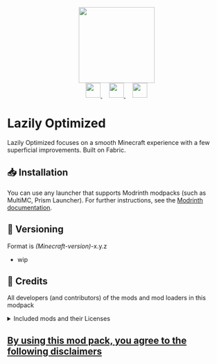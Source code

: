 <div align="center">
  <img src="https://files.lovinoes.de/logo/lovinoes.png" height="auto" width="175">

  <br>
  <a href="https://modrinth.com/modpack/lazily-optimized">
    <img src="https://raw.githubusercontent.com/TheBossMagnus/Thunder/main/Doc%20assets/Modrinth-mark.svg" height="34px" width="34px"/>
  </a>&nbsp;&nbsp;&nbsp;
  <a href="https://github.com/lovinoes/lazily-optimized">
    <img src="https://raw.githubusercontent.com/TheBossMagnus/Thunder/main/Doc%20assets/github-mark-white.svg" height="34px" width="34px"/>
  </a>&nbsp;&nbsp;&nbsp;
  <a href="https://modrinth.com/modpack/lazily-optimized/versions">
    <img src="https://raw.githubusercontent.com/TheBossMagnus/Thunder/main/Doc%20assets/Download%20icon.svg" height="34px" width="34px"/>
  </a>
  <br>
</div>

# Lazily Optimized
Lazily Optimized focuses on a smooth Minecraft experience with a few superficial improvements. Built on Fabric.

## 📥 Installation
You can use any launcher that supports Modrinth modpacks (such as MultiMC, Prism Launcher).
For further instructions, see the [Modrinth documentation](https://docs.modrinth.com/docs/modpacks/playing_modpacks/).


## 🧮 Versioning
Format is *(Minecraft-version)*-x.y.z

- wip

## 🙏 Credits

All developers (and contributors) of the mods and mod loaders in this modpack
<details>
<summary>Included mods and their Licenses</summary>

- [3D Skin Layers](https://modrinth.com/mod/3dskinlayers) **by tr7zw** License: [tr7zw Protective License](https://github.com/tr7zw/3d-Skin-Layers/blob/1.17/LICENSE)
- [Animatica](https://modrinth.com/mod/animatica) **by FoundationGames** License: [GNU Lesser General Public License v3.0 only](https://www.gnu.org/licenses/lgpl-3.0.en.html)
- [BadOptimizations](https://modrinth.com/mod/badoptimizations/versions) **by thosea** License: [MIT License](https://mit-license.org/)
- [Better Mount HUD](https://modrinth.com/mod/better-mount-hud) **by Lortseam** License: [GNU General Public License v3.0 only](https://www.gnu.org/licenses/gpl-3.0.en.html)
- [CIT Resewn](https://modrinth.com/mod/cit-resewn) **by shsupercm** License: [MIT License](https://mit-license.org/)
- [Cloth Config API](https://modrinth.com/mod/cloth-config) **by shedaniel** License: [GNU Lesser General Public License v3.0 only](https://www.gnu.org/licenses/lgpl-3.0.en.html)
- [Continuity](https://modrinth.com/mod/continuity) **by PepperCode1** License: [GNU Lesser General Public License v3.0 only](https://www.gnu.org/licenses/lgpl-3.0.en.html)
- [Debugify](https://modrinth.com/mod/debugify) **by isxander** License: [GNU Lesser General Public License v3.0 only](https://www.gnu.org/licenses/lgpl-3.0.en.html)
- [Dynamic FPS](https://modrinth.com/mod/dynamic-fps) **by juliand665, LostLuma** License: [MIT License](https://mit-license.org/)
- [Enhanced Block Entities](https://modrinth.com/mod/ebe) **by FoundationGames** License: [GNU Lesser General Public License v3.0 only](https://www.gnu.org/licenses/lgpl-3.0.en.html)
- [Entity Culling](https://modrinth.com/mod/entityculling) **by tr7zw** License: [tr7zw Protective License](https://github.com/tr7zw/3d-Skin-Layers/blob/1.17/LICENSE)
- [Exordium](https://modrinth.com/mod/exordium) **by tr7zw** License: [tr7zw Protective License](https://github.com/tr7zw/3d-Skin-Layers/blob/1.17/LICENSE)
- [Fabric API](https://modrinth.com/mod/fabric-api) **by modmuss50, sfPlayer1** License: [Apache License 2.0](https://www.apache.org/licenses/LICENSE-2.0)
- [Fabric Language Kotlin](https://modrinth.com/mod/fabric-language-kotlin) **by modmuss50, sfPlayer1** License: [Apache License 2.0](https://www.apache.org/licenses/LICENSE-2.0)
- [Fabrishot](https://modrinth.com/mod/fabrishot) **by ramidzkh** License: [MIT License](https://mit-license.org/)
- [FerriteCore](https://modrinth.com/mod/ferrite-core) **by malte0811** License: [MIT License](https://mit-license.org/)
- [fast-ip-ping](https://modrinth.com/mod/fast-ip-ping/versions) **by fallen-breath** License: [GNU Lesser General Public License v3.0 only](https://www.gnu.org/licenses/lgpl-3.0.en.html)
- [ImmediatelyFast](https://modrinth.com/mod/immediatelyfast) **by RaphiMC** License: [GNU Lesser General Public License v3.0 only](https://www.gnu.org/licenses/lgpl-3.0.en.html)
- [Indium](https://modrinth.com/mod/indium) **by comp500** License: [Apache License 2.0](https://www.apache.org/licenses/LICENSE-2.0)
- [Iris Shaders](https://modrinth.com/mod/iris) **by coderbot, IMS** License: [GNU Lesser General Public License v3.0 only](https://www.gnu.org/licenses/lgpl-3.0.en.html)
- [Krypton](https://modrinth.com/mod/krypton/version/0.2.6) **by astei** License: [GNU Lesser General Public License v3.0 only](https://www.gnu.org/licenses/lgpl-3.0.en.html)
- [LambDynamicLights](https://modrinth.com/mod/lambdynamiclights) **by LambdAurora** License: [MIT License](https://mit-license.org/)
- [Lithium](https://modrinth.com/mod/lithium) **by jellysquid3, 2No2Name** License: [GNU Lesser General Public License v3.0 only](https://www.gnu.org/licenses/lgpl-3.0.en.html)
- [Language Reload](https://modrinth.com/mod/language-reload) **by Jerozgen** License: [MIT License](https://mit-license.org/)
- [Main Menu Credits](https://modrinth.com/mod/main-menu-credits) **by isxander** License: [GNU Lesser General Public License v3.0 only](https://www.gnu.org/licenses/lgpl-3.0.en.html)
- [MidnightLib](https://modrinth.com/mod/midnightlib) **by Motschen** License: [MIT License](https://mit-license.org/)
- [MixinTrace](https://modrinth.com/mod/mixintrace) **by comp500** License: [MIT License](https://mit-license.org/)
- [Mod Detection Preventer](https://modrinth.com/mod/moddetectionpreventer) **by JustAlittleWolf** License: [MIT License](https://mit-license.org/)
- [Mod Menu](https://modrinth.com/mod/modmenu) **by Terraformers, modmuss50, Prospector, jackassmc** License: [MIT License](https://mit-license.org/)
- [Model Gap Fix](https://modrinth.com/mod/modelfix) **by MehVahdJukaar** License: [GNU General Public License v3.0 only](https://www.gnu.org/licenses/gpl-3.0.en.html)
- [ModernFix](https://modrinth.com/mod/modernfix) **by embeddedt** License: [GNU Lesser General Public License v3.0 only](https://www.gnu.org/licenses/lgpl-3.0.en.html)
- [More Chat History](https://modrinth.com/mod/morechathistory) **by JackFred2** [Creative Commons Zero v1.0 Universal](https://creativecommons.org/publicdomain/zero/1.0/deed.en)
- [More Culling](https://modrinth.com/mod/moreculling) **by FX** [GNU Lesser General Public License v2.1 only](https://www.gnu.org/licenses/old-licenses/lgpl-2.1.en.html)
- [No Chat Reports](https://modrinth.com/mod/no-chat-reports) **by Aizistral, robotkoer** [Do What The F*ck You Want To Public License](http://www.wtfpl.net/about/)
- [Noisium](https://modrinth.com/mod/noisium) **by Steveplays** [GNU Lesser General Public License v3.0 only](https://www.gnu.org/licenses/lgpl-3.0.en.html)
- [OptiGUI](https://modrinth.com/mod/optigui) **by opekope2** License: [MIT License](https://mit-license.org/)
- [Paginated Advancements & Custom Frames](https://modrinth.com/mod/paginatedadvancements) **by DaFuqs** License: [MIT License](https://mit-license.org/)
- [Puzzle](https://modrinth.com/mod/puzzle) **by Motschen** License: [MIT License](https://mit-license.org/)
- [Reese's Sodium Options](https://modrinth.com/mod/reeses-sodium-options) **by FlashyReese** License: [MIT License](https://mit-license.org/)
- [Sodium](https://modrinth.com/mod/sodium) **by jellysquid3, IMS** License: [GNU Lesser General Public License v3.0 only](https://www.gnu.org/licenses/lgpl-3.0.en.html)
- [Sodium Extra](https://modrinth.com/mod/sodium-extra) **by FlashyReese** License: [GNU Lesser General Public License v3.0 only](https://www.gnu.org/licenses/lgpl-3.0.en.html)
- [Wavey Capes](https://modrinth.com/mod/wavey-capes) **by tr7zw, Cardistymo** License: [tr7zw Protective License](https://github.com/tr7zw/3d-Skin-Layers/blob/1.17/LICENSE)
- [YetAnotherConfigLib](https://modrinth.com/mod/yacl) **by isxander** License: [GNU Lesser General Public License v3.0 only](https://www.gnu.org/licenses/lgpl-3.0.en.html)
- [Your Options Shall Be Respected (YOSBR)](https://modrinth.com/mod/yosbr) **by shedaniel** License: [GNU Lesser General Public License v3.0 only](https://www.gnu.org/licenses/lgpl-3.0.en.html)
- [Zoomify](https://modrinth.com/mod/zoomify) **by isxander** License: [GNU Lesser General Public License v3.0 only](https://www.gnu.org/licenses/lgpl-3.0.en.html)
</details>

## [By using this mod pack, you agree to the following disclaimers](https://github.com/Lovinoes/lazily-optimized/blob/main/DISCLAIMERS.md)

